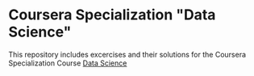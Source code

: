 Coursera Specialization "Data Science"
===================

This repository includes excercises and their solutions for the Coursera Specialization Course [Data Science](https://www.coursera.org/specialization/jhudatascience/1 "Data Science")
